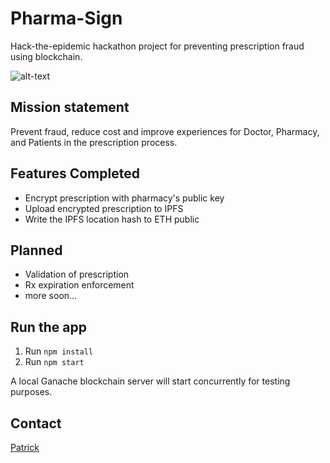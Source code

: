 # Pharma-Sign

Hack-the-epidemic hackathon project for preventing prescription fraud using blockchain.

![alt-text](https://github.com/blockchainbuddha/Pharma-Sign/blob/screengrab.png)

## Mission statement

Prevent fraud, reduce cost and improve experiences for Doctor, Pharmacy, and Patients in the prescription process.

## Features Completed

- Encrypt prescription with pharmacy's public key
- Upload encrypted prescription to IPFS
- Write the IPFS location hash to ETH public

## Planned

- Validation of prescription
- Rx expiration enforcement
- more soon...

## Run the app

1.  Run `npm install`
2.  Run `npm start`

A local Ganache blockchain server will start concurrently for testing purposes.

## Contact

[Patrick](https://twitter.com/pi0neerpat)
